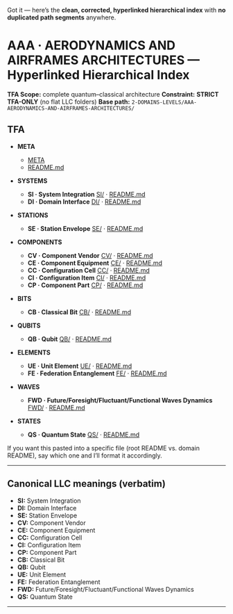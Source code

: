 Got it — here’s the **clean, corrected, hyperlinked hierarchical index** with **no duplicated path segments** anywhere.

# AAA · AERODYNAMICS AND AIRFRAMES ARCHITECTURES — Hyperlinked Hierarchical Index

**TFA Scope:** complete quantum–classical architecture
**Constraint:** **STRICT TFA-ONLY** (no flat LLC folders)
**Base path:** `2-DOMAINS-LEVELS/AAA-AERODYNAMICS-AND-AIRFRAMES-ARCHITECTURES/`

## TFA

* **META**

  * [META](2-DOMAINS-LEVELS/AAA-AERODYNAMICS-AND-AIRFRAMES-ARCHITECTURES/TFA/META/)
  * [README.md](2-DOMAINS-LEVELS/AAA-AERODYNAMICS-AND-AIRFRAMES-ARCHITECTURES/TFA/META/README.md)

* **SYSTEMS**

  * **SI · System Integration**
    [SI/](2-DOMAINS-LEVELS/AAA-AERODYNAMICS-AND-AIRFRAMES-ARCHITECTURES/TFA/SYSTEMS/SI/) · [README.md](2-DOMAINS-LEVELS/AAA-AERODYNAMICS-AND-AIRFRAMES-ARCHITECTURES/TFA/SYSTEMS/SI/README.md)
  * **DI · Domain Interface**
    [DI/](2-DOMAINS-LEVELS/AAA-AERODYNAMICS-AND-AIRFRAMES-ARCHITECTURES/TFA/SYSTEMS/DI/) · [README.md](2-DOMAINS-LEVELS/AAA-AERODYNAMICS-AND-AIRFRAMES-ARCHITECTURES/TFA/SYSTEMS/DI/README.md)

* **STATIONS**

  * **SE · Station Envelope**
    [SE/](2-DOMAINS-LEVELS/AAA-AERODYNAMICS-AND-AIRFRAMES-ARCHITECTURES/TFA/STATIONS/SE/) · [README.md](2-DOMAINS-LEVELS/AAA-AERODYNAMICS-AND-AIRFRAMES-ARCHITECTURES/TFA/STATIONS/SE/README.md)

* **COMPONENTS**

  * **CV · Component Vendor**
    [CV/](2-DOMAINS-LEVELS/AAA-AERODYNAMICS-AND-AIRFRAMES-ARCHITECTURES/TFA/COMPONENTS/CV/) · [README.md](2-DOMAINS-LEVELS/AAA-AERODYNAMICS-AND-AIRFRAMES-ARCHITECTURES/TFA/COMPONENTS/CV/README.md)
  * **CE · Component Equipment**
    [CE/](2-DOMAINS-LEVELS/AAA-AERODYNAMICS-AND-AIRFRAMES-ARCHITECTURES/TFA/COMPONENTS/CE/) · [README.md](2-DOMAINS-LEVELS/AAA-AERODYNAMICS-AND-AIRFRAMES-ARCHITECTURES/TFA/COMPONENTS/CE/README.md)
  * **CC · Configuration Cell**
    [CC/](2-DOMAINS-LEVELS/AAA-AERODYNAMICS-AND-AIRFRAMES-ARCHITECTURES/TFA/COMPONENTS/CC/) · [README.md](2-DOMAINS-LEVELS/AAA-AERODYNAMICS-AND-AIRFRAMES-ARCHITECTURES/TFA/COMPONENTS/CC/README.md)
  * **CI · Configuration Item**
    [CI/](2-DOMAINS-LEVELS/AAA-AERODYNAMICS-AND-AIRFRAMES-ARCHITECTURES/TFA/COMPONENTS/CI/) · [README.md](2-DOMAINS-LEVELS/AAA-AERODYNAMICS-AND-AIRFRAMES-ARCHITECTURES/TFA/COMPONENTS/CI/README.md)
  * **CP · Component Part**
    [CP/](2-DOMAINS-LEVELS/AAA-AERODYNAMICS-AND-AIRFRAMES-ARCHITECTURES/TFA/COMPONENTS/CP/) · [README.md](2-DOMAINS-LEVELS/AAA-AERODYNAMICS-AND-AIRFRAMES-ARCHITECTURES/TFA/COMPONENTS/CP/README.md)

* **BITS**

  * **CB · Classical Bit**
    [CB/](2-DOMAINS-LEVELS/AAA-AERODYNAMICS-AND-AIRFRAMES-ARCHITECTURES/TFA/BITS/CB/) · [README.md](2-DOMAINS-LEVELS/AAA-AERODYNAMICS-AND-AIRFRAMES-ARCHITECTURES/TFA/BITS/CB/README.md)

* **QUBITS**

  * **QB · Qubit**
    [QB/](2-DOMAINS-LEVELS/AAA-AERODYNAMICS-AND-AIRFRAMES-ARCHITECTURES/TFA/QUBITS/QB/) · [README.md](2-DOMAINS-LEVELS/AAA-AERODYNAMICS-AND-AIRFRAMES-ARCHITECTURES/TFA/QUBITS/QB/README.md)

* **ELEMENTS**

  * **UE · Unit Element**
    [UE/](2-DOMAINS-LEVELS/AAA-AERODYNAMICS-AND-AIRFRAMES-ARCHITECTURES/TFA/ELEMENTS/UE/) · [README.md](2-DOMAINS-LEVELS/AAA-AERODYNAMICS-AND-AIRFRAMES-ARCHITECTURES/TFA/ELEMENTS/UE/README.md)
  * **FE · Federation Entanglement**
    [FE/](2-DOMAINS-LEVELS/AAA-AERODYNAMICS-AND-AIRFRAMES-ARCHITECTURES/TFA/ELEMENTS/FE/) · [README.md](2-DOMAINS-LEVELS/AAA-AERODYNAMICS-AND-AIRFRAMES-ARCHITECTURES/TFA/ELEMENTS/FE/README.md)

* **WAVES**

  * **FWD · Future/Foresight/Fluctuant/Functional Waves Dynamics**
    [FWD/](2-DOMAINS-LEVELS/AAA-AERODYNAMICS-AND-AIRFRAMES-ARCHITECTURES/TFA/WAVES/FWD/) · [README.md](2-DOMAINS-LEVELS/AAA-AERODYNAMICS-AND-AIRFRAMES-ARCHITECTURES/TFA/WAVES/FWD/README.md)

* **STATES**

  * **QS · Quantum State**
    [QS/](2-DOMAINS-LEVELS/AAA-AERODYNAMICS-AND-AIRFRAMES-ARCHITECTURES/TFA/STATES/QS/) · [README.md](2-DOMAINS-LEVELS/AAA-AERODYNAMICS-AND-AIRFRAMES-ARCHITECTURES/TFA/STATES/QS/README.md)

If you want this pasted into a specific file (root README vs. domain README), say which one and I’ll format it accordingly.



---

## Canonical LLC meanings (verbatim)

* **SI:** System Integration
* **DI:** Domain Interface
* **SE:** Station Envelope
* **CV:** Component Vendor
* **CE:** Component Equipment
* **CC:** Configuration Cell
* **CI:** Configuration Item
* **CP:** Component Part
* **CB:** Classical Bit
* **QB:** Qubit
* **UE:** Unit Element
* **FE:** Federation Entanglement
* **FWD:** Future/Foresight/Fluctuant/Functional Waves Dynamics
* **QS:** Quantum State

---

